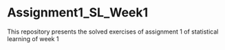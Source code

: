 # Assignment1_SL_Week1
This repository presents the solved exercises of assignment 1 of statistical learning of week 1
